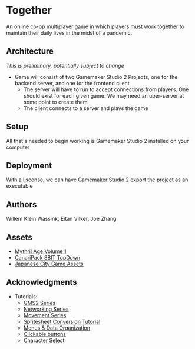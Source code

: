 # Together

An online co-op multiplayer game in which players must work together to maintain their daily lives in the midst of a pandemic.

## Architecture

*This is preliminary, potentially subject to change*

* Game will consist of two Gamemaker Studio 2 Projects, one for the backend server, and one for the frontend client
  * The server will have to run to accept connections from players. One should exist for each given game. We may need an uber-server at some point to create them
  * The client connects to a server and plays the game

## Setup

All that's needed to begin working is Gamemaker Studio 2 installed on your computer

## Deployment

With a liscense, we can have Gamemaker Studio 2 export the project as an executable

## Authors

Willem Klein Wassink, Eitan Vilker, Joe Zhang

## Assets
* [Mythril Age Volume 1](https://mythril-age.itch.io/mythril-age-sprites-volume-1)
* [CanariPack 8BIT TopDown](https://canarigames.itch.io/canaripack-8bit-topdown)
* [Japanese City Game Assets](https://guttykreum.itch.io/japanese-town)

## Acknowledgments

* Tutorials:
  * [GMS2 Series](https://www.youtube.com/watch?v=raGK_j1NVdE&list=PLhIbBGhnxj5JcbfoxS_CWTnImRL_wB_Wg)
  * [Networking Series](https://youtu.be/NbsXRuNijlo)
  * [Movement Series](https://www.youtube.com/watch?v=0-a0Fak7cjk)
  * [Spritesheet Conversion Tutorial](https://youtu.be/0boZofzJfME)
  * [Menus & Data Organization](https://youtu.be/1ITZOrI2qkA)
  * [Clickable buttons](https://youtu.be/jsWPUuwB1RQ)
  * [Character Select](https://youtu.be/vwFbxtk8bg0)
